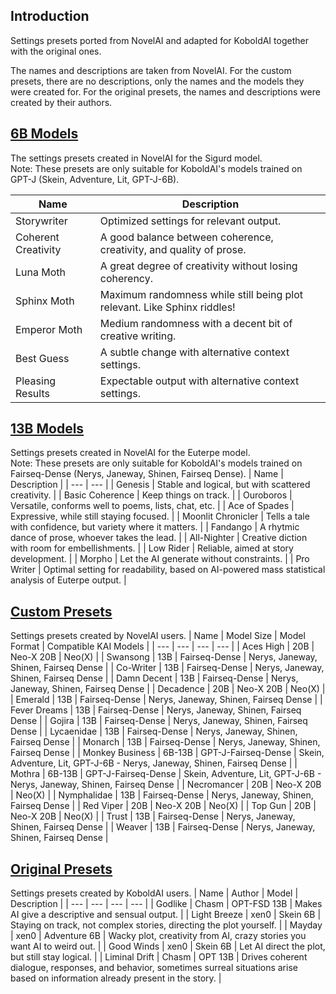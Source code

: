 ## Introduction
Settings presets ported from NovelAI and adapted for KoboldAI together with the original ones.

The names and descriptions are taken from NovelAI. For the custom presets, there are no descriptions, only the names and the models they were created for. For the original presets, the names and descriptions were created by their authors.

## [6B Models](https://drive.google.com/drive/folders/1mXG126USSEfJmd444QgGMgGQScABAPou)
The settings presets created in NovelAI for the Sigurd model. <br>
Note: These presets are only suitable for KoboldAI's models trained on GPT-J (Skein, Adventure, Lit, GPT-J-6B).

| Name | Description |
| --- | --- |
| Storywriter | Optimized settings for relevant output. |
| Coherent Creativity | A good balance between coherence, creativity, and quality of prose. |
| Luna Moth | A great degree of creativity without losing coherency. |
| Sphinx Moth | Maximum randomness while still being plot relevant. Like Sphinx riddles! |
| Emperor Moth | Medium randomness with a decent bit of creative writing. |
| Best Guess | A subtle change with alternative context settings. |
| Pleasing Results | Expectable output with alternative context settings. |
## [13B Models](https://drive.google.com/drive/folders/1kTKfVn0nvYdv7IsUOQbpGWc_1SMP15wn)
Settings presets created in NovelAI for the Euterpe model. <br>
Note: These presets are only suitable for KoboldAI's models trained on Fairseq-Dense (Nerys, Janeway, Shinen, Fairseq Dense).
| Name | Description |
| --- | --- |
| Genesis | Stable and logical, but with scattered creativity. |
| Basic Coherence | Keep things on track. |
| Ouroboros | Versatile, conforms well to poems, lists, chat, etc. |
| Ace of Spades | Expressive, while still staying focused. |
| Moonlit Chronicler | Tells a tale with confidence, but variety where it matters. |
| Fandango | A rhytmic dance of prose, whoever takes the lead. |
| All-Nighter | Creative diction with room for embellishments. |
| Low Rider | Reliable, aimed at story development. |
| Morpho | Let the AI generate without constraints. |
| Pro Writer | Optimal setting for readability, based on AI-powered mass statistical analysis of Euterpe output. |
## [Custom Presets](https://drive.google.com/drive/folders/1BFZZY5-lunsZYvtJ9vstiBkH8FY6uj-0)
Settings presets created by NovelAI users.
| Name | Model Size | Model Format | Compatible KAI Models |
| --- | --- | --- | --- |
| Aces High | 20B | Neo-X 20B | Neo(X) |
| Swansong | 13B | Fairseq-Dense | Nerys, Janeway, Shinen, Fairseq Dense |
| Co-Writer | 13B | Fairseq-Dense | Nerys, Janeway, Shinen, Fairseq Dense |
| Damn Decent | 13B | Fairseq-Dense | Nerys, Janeway, Shinen, Fairseq Dense |
| Decadence | 20B | Neo-X 20B | Neo(X) |
| Emerald | 13B | Fairseq-Dense | Nerys, Janeway, Shinen, Fairseq Dense |
| Fever Dreams | 13B | Fairseq-Dense | Nerys, Janeway, Shinen, Fairseq Dense |
| Gojira | 13B | Fairseq-Dense | Nerys, Janeway, Shinen, Fairseq Dense |
| Lycaenidae | 13B | Fairseq-Dense | Nerys, Janeway, Shinen, Fairseq Dense |
| Monarch | 13B | Fairseq-Dense | Nerys, Janeway, Shinen, Fairseq Dense |
| Monkey Business | 6B-13B | GPT-J-Fairseq-Dense | Skein, Adventure, Lit, GPT-J-6B - Nerys, Janeway, Shinen, Fairseq Dense |
| Mothra | 6B-13B | GPT-J-Fairseq-Dense | Skein, Adventure, Lit, GPT-J-6B - Nerys, Janeway, Shinen, Fairseq Dense |
| Necromancer | 20B | Neo-X 20B | Neo(X) |
| Nymphalidae | 13B | Fairseq-Dense | Nerys, Janeway, Shinen, Fairseq Dense |
| Red Viper | 20B | Neo-X 20B | Neo(X) |
| Top Gun | 20B | Neo-X 20B | Neo(X) |
| Trust | 13B | Fairseq-Dense | Nerys, Janeway, Shinen, Fairseq Dense |
| Weaver | 13B | Fairseq-Dense | Nerys, Janeway, Shinen, Fairseq Dense |
## [Original Presets](https://drive.google.com/drive/folders/1DU0jXN8TtDEpPVZAlEn7ZsYYhh0io4qa)
Settings presets created by KoboldAI users.
| Name | Author | Model | Description |
| --- | --- | --- | --- |
| Godlike | Chasm | OPT-FSD 13B | Makes AI give a descriptive and sensual output. |
| Light Breeze | xen0 | Skein 6B | Staying on track, not complex stories, directing the plot yourself. |
| Mayday | xen0 | Adventure 6B | Wacky plot, creativity from AI, crazy stories you want AI to weird out. |
| Good Winds | xen0 | Skein 6B | Let AI direct the plot, but still stay logical. |
| Liminal Drift | Chasm | OPT 13B | Drives coherent dialogue, responses, and behavior, sometimes surreal situations arise based on information already present in the story. |